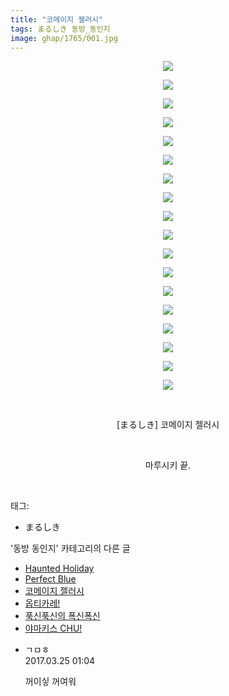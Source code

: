 ```yaml
---
title: "코메이지 젤러시"
tags: まるしき 동방_동인지
image: ghap/1765/001.jpg
---
```

<div class="article">
<p style="text-align: center; clear: none; float: none;"><img src="{{ site.nasurl }}/ghap/1765/001.jpg"/></p>
<p style="text-align: center; clear: none; float: none;"><img src="{{ site.nasurl }}/ghap/1765/002.jpg"/></p>
<p style="text-align: center; clear: none; float: none;"><img src="{{ site.nasurl }}/ghap/1765/003.jpg"/></p>
<p style="text-align: center; clear: none; float: none;"><img src="{{ site.nasurl }}/ghap/1765/004.jpg"/></p>
<p style="text-align: center; clear: none; float: none;"><img src="{{ site.nasurl }}/ghap/1765/005.jpg"/></p>
<p style="text-align: center; clear: none; float: none;"><img src="{{ site.nasurl }}/ghap/1765/006.jpg"/></p>
<p style="text-align: center; clear: none; float: none;"><img src="{{ site.nasurl }}/ghap/1765/007.jpg"/></p>
<p style="text-align: center; clear: none; float: none;"><img src="{{ site.nasurl }}/ghap/1765/008.jpg"/></p>
<p style="text-align: center; clear: none; float: none;"><img src="{{ site.nasurl }}/ghap/1765/009.jpg"/></p>
<p style="text-align: center; clear: none; float: none;"><img src="{{ site.nasurl }}/ghap/1765/010.jpg"/></p>
<p style="text-align: center; clear: none; float: none;"><img src="{{ site.nasurl }}/ghap/1765/011.jpg"/></p>
<p style="text-align: center; clear: none; float: none;"><img src="{{ site.nasurl }}/ghap/1765/012.jpg"/></p>
<p style="text-align: center; clear: none; float: none;"><img src="{{ site.nasurl }}/ghap/1765/013.jpg"/></p>
<p style="text-align: center; clear: none; float: none;"><img src="{{ site.nasurl }}/ghap/1765/014.jpg"/></p>
<p style="text-align: center; clear: none; float: none;"><img src="{{ site.nasurl }}/ghap/1765/015.jpg"/></p>
<p style="text-align: center; clear: none; float: none;"><img src="{{ site.nasurl }}/ghap/1765/016.jpg"/></p>
<p style="text-align: center; clear: none; float: none;"><img src="{{ site.nasurl }}/ghap/1765/017.jpg"/></p>
<p style="text-align: center; clear: none; float: none;"><img src="{{ site.nasurl }}/ghap/1765/018.jpg"/></p>
<p style="text-align: center; clear: none; float: none;"><br/></p>
<p style="text-align: center; clear: none; float: none;">[まるしき] 코메이지 젤러시</p>
<p style="text-align: center; clear: none; float: none;"><br/></p>
<p style="text-align: center; clear: none; float: none;">마루시키 끝.</p>
<p><br/></p>
</div><div class="tagTrail">
<p>태그: </p>
<ul>
<li>まるしき</li>
</ul>
</div><div class="another">
<p>'동방 동인지' 카테고리의 다른 글</p>
<ul>
<li><a href="/2016-08-22-ghap_1767">Haunted Holiday</a></li>
<li><a href="/2016-08-22-ghap_1766">Perfect Blue</a></li>
<li><a href="/2016-08-22-ghap_1765">코메이지 젤러시</a></li>
<li><a href="/2016-08-22-ghap_1764">옵티카레!</a></li>
<li><a href="/2016-08-22-ghap_1762">푹신푹신의 폭신폭신</a></li>
<li><a href="/2016-08-22-ghap_1761">야마키스 CHU!</a></li>
</ul>
</div><div class="cb_module cb_fluid">
<div class="cb_wrt cb_profile">
<div class="comment">
<ul>
<li class="cb_thumb_off" id="comment14948172">
<div class="cb_comment_area">
<div class="cb_info_area">
<div class="cb_section">
<span class="cb_nick_name">ㄱㅁㅎ</span>
</div>
<div class="cb_section">
<span class="cb_date">2017.03.25 01:04 </span>
</div>
</div>
<div class="cb_dsc_comment">
<p class="cb_dsc">
											꺼이싷 꺼여워
										</p>
</div>
</div></li>
</ul>
</div>
</div><!-- commentList close -->
</div>
<br/>
<p id="refer"></p>
<br/>
